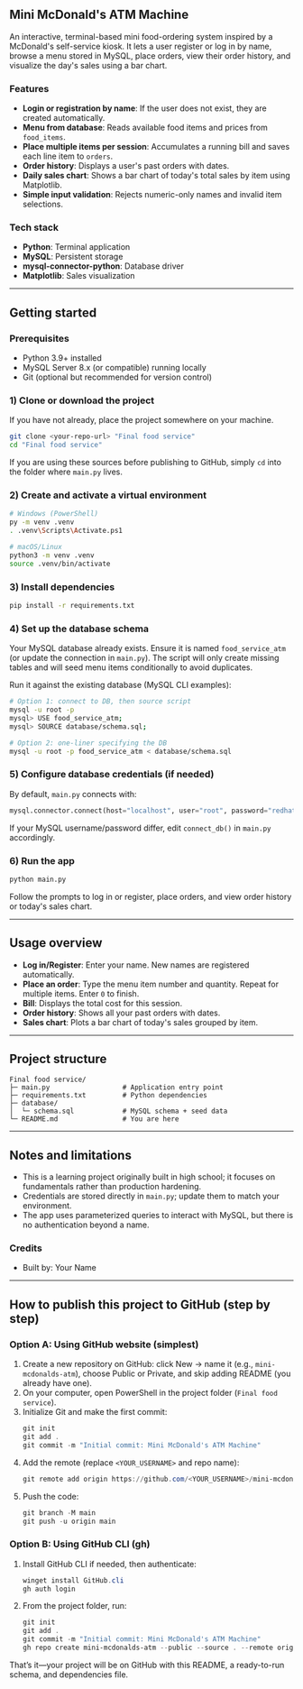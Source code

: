 ## Mini McDonald's ATM Machine

An interactive, terminal-based mini food-ordering system inspired by a McDonald's self-service kiosk. It lets a user register or log in by name, browse a menu stored in MySQL, place orders, view their order history, and visualize the day's sales using a bar chart.

### Features
- **Login or registration by name**: If the user does not exist, they are created automatically.
- **Menu from database**: Reads available food items and prices from `food_items`.
- **Place multiple items per session**: Accumulates a running bill and saves each line item to `orders`.
- **Order history**: Displays a user's past orders with dates.
- **Daily sales chart**: Shows a bar chart of today's total sales by item using Matplotlib.
- **Simple input validation**: Rejects numeric-only names and invalid item selections.

### Tech stack
- **Python**: Terminal application
- **MySQL**: Persistent storage
- **mysql-connector-python**: Database driver
- **Matplotlib**: Sales visualization

---

## Getting started

### Prerequisites
- Python 3.9+ installed
- MySQL Server 8.x (or compatible) running locally
- Git (optional but recommended for version control)

### 1) Clone or download the project
If you have not already, place the project somewhere on your machine.

```bash
git clone <your-repo-url> "Final food service"
cd "Final food service"
```

If you are using these sources before publishing to GitHub, simply `cd` into the folder where `main.py` lives.

### 2) Create and activate a virtual environment

```bash
# Windows (PowerShell)
py -m venv .venv
. .venv\Scripts\Activate.ps1

# macOS/Linux
python3 -m venv .venv
source .venv/bin/activate
```

### 3) Install dependencies

```bash
pip install -r requirements.txt
```

### 4) Set up the database schema
Your MySQL database already exists. Ensure it is named `food_service_atm` (or update the connection in `main.py`). The script will only create missing tables and will seed menu items conditionally to avoid duplicates.

Run it against the existing database (MySQL CLI examples):

```bash
# Option 1: connect to DB, then source script
mysql -u root -p
mysql> USE food_service_atm;
mysql> SOURCE database/schema.sql;

# Option 2: one-liner specifying the DB
mysql -u root -p food_service_atm < database/schema.sql
```

### 5) Configure database credentials (if needed)
By default, `main.py` connects with:

```python
mysql.connector.connect(host="localhost", user="root", password="redhat", database="food_service_atm")
```

If your MySQL username/password differ, edit `connect_db()` in `main.py` accordingly.

### 6) Run the app

```bash
python main.py
```

Follow the prompts to log in or register, place orders, and view order history or today's sales chart.

---

## Usage overview
- **Log in/Register**: Enter your name. New names are registered automatically.
- **Place an order**: Type the menu item number and quantity. Repeat for multiple items. Enter `0` to finish.
- **Bill**: Displays the total cost for this session.
- **Order history**: Shows all your past orders with dates.
- **Sales chart**: Plots a bar chart of today's sales grouped by item.

---

## Project structure
```
Final food service/
├─ main.py                  # Application entry point
├─ requirements.txt         # Python dependencies
├─ database/
│  └─ schema.sql            # MySQL schema + seed data
└─ README.md                # You are here
```

---

## Notes and limitations
- This is a learning project originally built in high school; it focuses on fundamentals rather than production hardening.
- Credentials are stored directly in `main.py`; update them to match your environment.
- The app uses parameterized queries to interact with MySQL, but there is no authentication beyond a name.

### Credits
- Built by: Your Name

---

## How to publish this project to GitHub (step by step)

### Option A: Using GitHub website (simplest)
1. Create a new repository on GitHub: click New → name it (e.g., `mini-mcdonalds-atm`), choose Public or Private, and skip adding README (you already have one).
2. On your computer, open PowerShell in the project folder (`Final food service`).
3. Initialize Git and make the first commit:
   ```powershell
   git init
   git add .
   git commit -m "Initial commit: Mini McDonald's ATM Machine"
   ```
4. Add the remote (replace `<YOUR_USERNAME>` and repo name):
   ```powershell
   git remote add origin https://github.com/<YOUR_USERNAME>/mini-mcdonalds-atm.git
   ```
5. Push the code:
   ```powershell
   git branch -M main
   git push -u origin main
   ```

### Option B: Using GitHub CLI (gh)
1. Install GitHub CLI if needed, then authenticate:
   ```powershell
   winget install GitHub.cli
   gh auth login
   ```
2. From the project folder, run:
   ```powershell
   git init
   git add .
   git commit -m "Initial commit: Mini McDonald's ATM Machine"
   gh repo create mini-mcdonalds-atm --public --source . --remote origin --push
   ```

That’s it—your project will be on GitHub with this README, a ready-to-run schema, and dependencies file.


